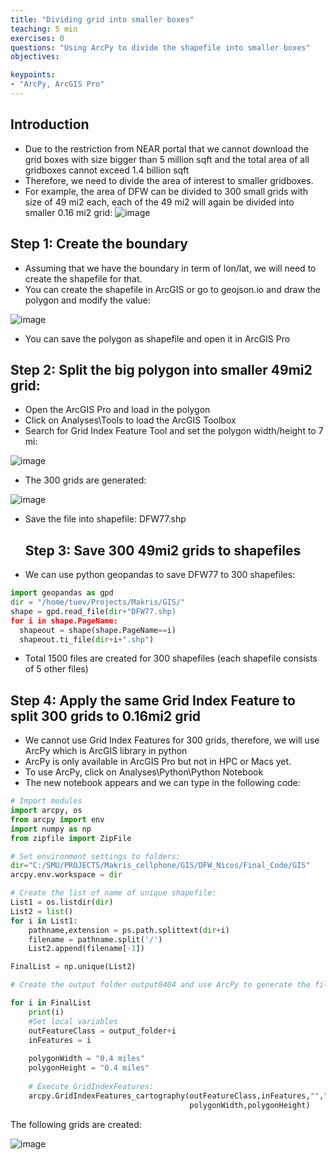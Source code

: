 ```yaml
---
title: "Dividing grid into smaller boxes"
teaching: 5 min
exercises: 0
questions: "Using ArcPy to divide the shapefile into smaller boxes"
objectives:

keypoints:
- "ArcPy, ArcGIS Pro"
---
```


## Introduction
- Due to the restriction from NEAR portal that we cannot download the grid boxes with size bigger than 5 million sqft and the total area of all gridboxes cannot exceed 1.4 billion sqft
- Therefore, we need to divide the area of interest to smaller gridboxes.
- For example, the area of DFW can be divided to 300 small grids with size of 49 mi2 each, each of the 49 mi2 will again be divided into smaller 0.16 mi2 grid:
![image](https://user-images.githubusercontent.com/43855029/168157704-4b92eeca-fe08-412c-8c4f-64a5d1d95317.png)

## Step 1: Create the boundary
- Assuming that we have the boundary in term of lon/lat, we will need to create the shapefile for that.
- You can create the shapefile in ArcGIS or go to geojson.io and draw the polygon and modify the value:

![image](https://user-images.githubusercontent.com/43855029/168158497-74201889-6c06-4388-9504-066f111b5a8f.png)

- You can save the polygon as shapefile and open it in ArcGIS Pro

## Step 2: Split the big polygon into smaller 49mi2 grid:
- Open the ArcGIS Pro and load in the polygon
- Click on Analyses\Tools to load the ArcGIS Toolbox
- Search for Grid Index Feature Tool and set the polygon width/height to 7 mi:

![image](https://user-images.githubusercontent.com/43855029/168159153-bef31cdb-e682-43b6-8c9b-5e75b0280206.png)

- The 300 grids are generated:

![image](https://user-images.githubusercontent.com/43855029/168159310-4f7d3c45-402e-4d55-92c1-a323216008a0.png)
- Save the file into shapefile: DFW77.shp

  ## Step 3: Save 300 49mi2 grids to shapefiles
- We can use python geopandas to save DFW77 to 300 shapefiles:

```python
import geopandas as gpd
dir = "/home/tuev/Projects/Makris/GIS/"
shape = gpd.read_file(dir+"DFW77.shp)
for i in shape.PageName:
  shapeout = shape(shape.PageName==i)
  shapeout.ti_file(dir+i+".shp")
```

- Total 1500 files are created for 300 shapefiles (each shapefile consists of 5 other files)

## Step 4: Apply the same Grid Index Feature to split 300 grids to 0.16mi2 grid
- We cannot use Grid Index Features for 300 grids, therefore, we will use ArcPy which is ArcGIS library in python
- ArcPy is only available in ArcGIS Pro but not in HPC or Macs yet.
- To use ArcPy, click on Analyses\Python\Python Notebook
- The new notebook appears and we can type in the following code:

```python
# Import modules
import arcpy, os
from arcpy import env
import numpy as np
from zipfile import ZipFile

# Set environment settings to folders:
dir="C:/SMU/PROJECTS/Makris_cellphone/GIS/DFW_Nicos/Final_Code/GIS"
arcpy.env.workspace = dir

# Create the list of name of unique shapefile:
List1 = os.listdir(dir)
List2 = list()
for i in List1:
    pathname,extension = ps.path.splittext(dir+i)
    filename = pathname.split('/')
    List2.append(filename[-1])

FinalList = np.unique(List2)

# Create the output folder output0404 and use ArcPy to generate the files

for i in FinalList
    print(i)
    #Set local variables
    outFeatureClass = output_folder+i
    inFeatures = i
    
    polygonWidth = "0.4 miles"
    polygonHeight = "0.4 miles"
    
    # Execute GridIndexFeatures:
    arcpy.GridIndexFeatures_cartography(outFeatureClass,inFeatures,"","","",
                                        polygonWidth,polygonHeight)
```

The following grids are created:

![image](https://user-images.githubusercontent.com/43855029/168162717-824069ce-2834-407b-8f64-94e3dd4abc4f.png)

